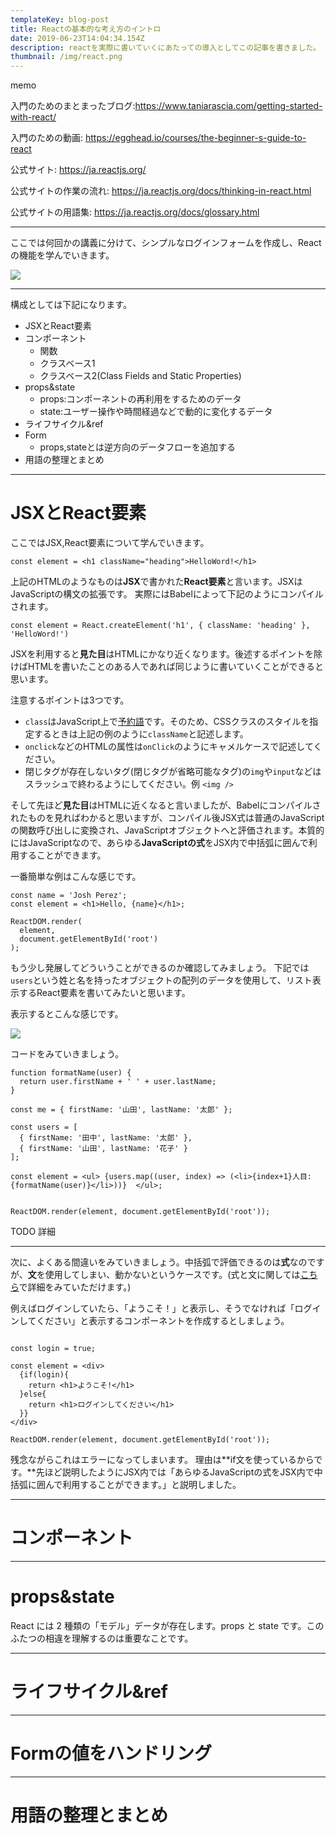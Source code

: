 ```yaml
---
templateKey: blog-post
title: Reactの基本的な考え方のイントロ
date: 2019-06-23T14:04:34.154Z
description: reactを実際に書いていくにあたっての導入としてこの記事を書きました。
thumbnail: /img/react.png
---
```

memo

入門のためのまとまったブログ:https://www.taniarascia.com/getting-started-with-react/

入門のための動画: https://egghead.io/courses/the-beginner-s-guide-to-react

公式サイト: https://ja.reactjs.org/

公式サイトの作業の流れ: https://ja.reactjs.org/docs/thinking-in-react.html

公式サイトの用語集: https://ja.reactjs.org/docs/glossary.html

- - -

ここでは何回かの講義に分けて、シンプルなログインフォームを作成し、Reactの機能を学んでいきます。

![](/img/react-form.gif)

- - -

構成としては下記になります。

* JSXとReact要素
* コンポーネント
  * 関数
  * クラスベース1
  * クラスベース2(Class Fields and Static Properties)
* props&state
  * props:コンポーネントの再利用をするためのデータ
  * state:ユーザー操作や時間経過などで動的に変化するデータ
* ライフサイクル&ref
* Form
  * props,stateとは逆方向のデータフローを追加する
* 用語の整理とまとめ

- - -

# JSXとReact要素

ここではJSX,React要素について学んでいきます。

```javascript:title=
const element = <h1 className="heading">HelloWord!</h1>
```

上記のHTMLのようなものは**JSX**で書かれた**React要素**と言います。JSXはJavaScriptの構文の拡張です。
実際にはBabelによって下記のようにコンパイルされます。

```javascript:title=
const element = React.createElement('h1', { className: 'heading' }, 'HelloWord!')
```

JSXを利用すると**見た目**はHTMLにかなり近くなります。後述するポイントを除けばHTMLを書いたことのある人であれば同じように書いていくことができると思います。

注意するポイントは3つです。

* `class`はJavaScript上で[予約語](https://developer.mozilla.org/ja/docs/Web/JavaScript/Reference/Reserved_Words)です。そのため、CSSクラスのスタイルを指定するときは上記の例のように`className`と記述します。
* `onclick`などのHTMLの属性は`onClick`のようにキャメルケースで記述してください。
* 閉じタグが存在しないタグ(閉じタグが省略可能なタグ)の`img`や`input`などはスラッシュで終わるようにしてください。例 `<img />`

そして先ほど**見た目**はHTMLに近くなると言いましたが、Babelにコンパイルされたものを見ればわかると思いますが、コンパイル後JSX式は普通のJavaScriptの関数呼び出しに変換され、JavaScriptオブジェクトへと評価されます。本質的にはJavaScriptなので、あらゆる**JavaScriptの式**をJSX内で中括弧に囲んで利用することができます。

一番簡単な例はこんな感じです。

```javascript:title=
const name = 'Josh Perez';
const element = <h1>Hello, {name}</h1>;

ReactDOM.render(
  element,
  document.getElementById('root')
);
```

もう少し発展してどういうことができるのか確認してみましょう。
下記では`users`という姓と名を持ったオブジェクトの配列のデータを使用して、リスト表示するReact要素を書いてみたいと思います。

表示するとこんな感じです。

![](/img/スクリーンショット-2019-07-05-0.32.59.png)

コードをみていきましょう。

```javascript:title=
function formatName(user) {
  return user.firstName + ' ' + user.lastName;
}

const me = { firstName: '山田', lastName: '太郎' };

const users = [
  { firstName: '田中', lastName: '太郎' },
  { firstName: '山田', lastName: '花子' }
];

const element = <ul> {users.map((user, index) => (<li>{index+1}人目: {formatName(user)}</li>))}  </ul>;


ReactDOM.render(element, document.getElementById('root'));
```

TODO 詳細

---

次に、よくある間違いをみていきましょう。中括弧で評価できるのは**式**なのですが、**文**を使用してしまい、動かないというケースです。(式と文に関しては[こちら](https://jsprimer.net/basic/statement-expression/)で詳細をみていただけます。)

例えばログインしていたら、「ようこそ！」と表示し、そうでなければ「ログインしてください」と表示するコンポーネントを作成するとしましょう。

```javascript:title=

const login = true;

const element = <div>
  {if(login){
    return <h1>ようこそ!</h1>
  }else{
    return <h1>ログインしてください</h1>
  }}
</div>

ReactDOM.render(element, document.getElementById('root'));
```

残念ながらこれはエラーになってしまいます。
理由は**if文を使っているからです。**先ほど説明したようにJSX内では「あらゆるJavaScriptの式をJSX内で中括弧に囲んで利用することができます。」と説明しました。




- - -

# コンポーネント

- - -

# props&state

React には 2 種類の「モデル」データが存在します。props と state です。このふたつの相違を理解するのは重要なことです。

- - -

# ライフサイクル&ref

- - -

# Formの値をハンドリング

- - -

# 用語の整理とまとめ
